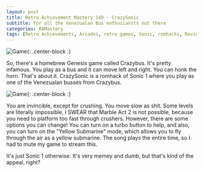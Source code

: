 ```yaml
---
layout: post
title: Retro Achievement Mastery 149 - CrazySonic
subtitle: For all the Venezualan Bus enthusiansts out there
categories: RAMastery
tags: [Retro Achievements, Arcades, retro games, Sonic, romhacks, Reviews]
---
```



![Game](https://imgur.com/ZiBuwe7.png){: .center-block :}

So, there's a homebrew Genesis game called Crazybus. It's pretty infamous. You play as a bus and it can move left and right. You can honk the horn. That's about it. CrazySonic is a romhack of Sonic 1 where you play as one of the Venezualan busses from Crazybus.


![Game](https://imgur.com/l6dfLbY.png){: .center-block :}

You are invincible, except for crushing. You move slow as shit. Some levels are literally impossible, I SWEAR that Marble Act 2 is not possible, because you need to platform too fast through crushers. However, there are some options you can change! You can turn on a turbo button to help, and also, you can turn on the "Yellow Submarine" mode, which allows you to fly through the air as a yellow submarine. The song plays the entire time, so I had to mute my game to stream this.

It's just Sonic 1 otherwise. It's very memey and dumb, but that's kind of the appeal, right?